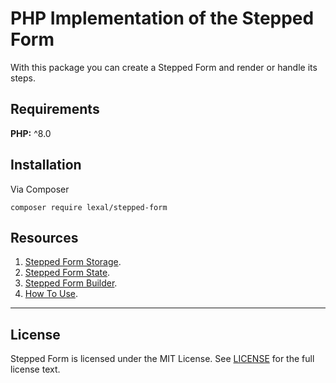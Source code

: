 # PHP Implementation of the Stepped Form

With this package you can create a Stepped Form and render or handle
its steps.

## Requirements

**PHP:** ^8.0

## Installation

Via Composer

```
composer require lexal/stepped-form
```

## Resources

1. [Stepped Form Storage](docs/STORAGE.md).
2. [Stepped Form State](docs/FORM_STATE.md).
3. [Stepped Form Builder](docs/FORM_BUILDER.md).
4. [How To Use](docs/USAGE.md).

---

## License

Stepped Form is licensed under the MIT License. See
[LICENSE](LICENSE) for the full license text.
